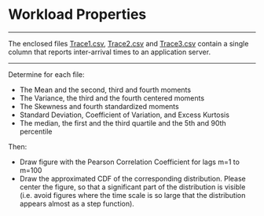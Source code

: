 # Workload Properties
___
The enclosed files [Trace1.csv](Trace1.csv), [Trace2.csv](Trace2.csv) and [Trace3.csv](Trace3.csv) contain a single column that
reports inter-arrival times to an application server.
___
Determine for each file:
- The Mean and the second, third and fourth moments
- The Variance, the third and the fourth centered moments
- The Skewness and fourth standardized moments
- Standard Deviation, Coefficient of Variation, and Excess Kurtosis
- The median, the first and the third quartile and the 5th and 90th percentile

Then:
- Draw figure with the Pearson Correlation Coefficient for lags m=1 to m=100
- Draw the approximated CDF of the corresponding distribution. Please center the figure, so that a
significant part of the distribution is visible (i.e. avoid figures where the time scale is so large that
the distribution appears almost as a step function).